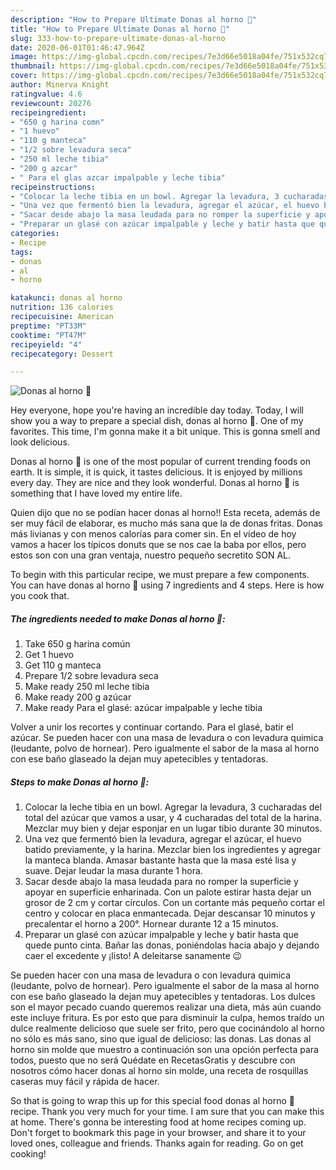 ```yaml
---
description: "How to Prepare Ultimate Donas al horno 🥯"
title: "How to Prepare Ultimate Donas al horno 🥯"
slug: 333-how-to-prepare-ultimate-donas-al-horno
date: 2020-06-01T01:46:47.964Z
image: https://img-global.cpcdn.com/recipes/7e3d66e5018a04fe/751x532cq70/donas-al-horno-🥯-foto-principal.jpg
thumbnail: https://img-global.cpcdn.com/recipes/7e3d66e5018a04fe/751x532cq70/donas-al-horno-🥯-foto-principal.jpg
cover: https://img-global.cpcdn.com/recipes/7e3d66e5018a04fe/751x532cq70/donas-al-horno-🥯-foto-principal.jpg
author: Minerva Knight
ratingvalue: 4.6
reviewcount: 20276
recipeingredient:
- "650 g harina comn"
- "1 huevo"
- "110 g manteca"
- "1/2 sobre levadura seca"
- "250 ml leche tibia"
- "200 g azcar"
- " Para el glas azcar impalpable y leche tibia"
recipeinstructions:
- "Colocar la leche tibia en un bowl. Agregar la levadura, 3 cucharadas del total del azúcar que vamos a usar, y 4 cucharadas del total de la harina. Mezclar muy bien y dejar esponjar en un lugar tibio durante 30 minutos."
- "Una vez que fermentó bien la levadura, agregar el azúcar, el huevo batido previamente, y la harina. Mezclar bien los ingredientes y agregar la manteca blanda. Amasar bastante hasta que la masa esté lisa y suave. Dejar leudar la masa durante 1 hora."
- "Sacar desde abajo la masa leudada para no romper la superficie y apoyar en superficie enharinada. Con un palote estirar hasta dejar un grosor de 2 cm y cortar círculos. Con un cortante más pequeño cortar el centro y colocar en placa enmantecada. Dejar descansar 10 minutos y precalentar el horno a 200°. Hornear durante 12 a 15 minutos."
- "Preparar un glasé con azúcar impalpable y leche y batir hasta que quede punto cinta. Bañar las donas, poniéndolas hacia abajo y dejando caer el excedente y ¡listo! A deleitarse sanamente 😉"
categories:
- Recipe
tags:
- donas
- al
- horno

katakunci: donas al horno 
nutrition: 136 calories
recipecuisine: American
preptime: "PT33M"
cooktime: "PT47M"
recipeyield: "4"
recipecategory: Dessert

---
```



![Donas al horno 🥯](https://img-global.cpcdn.com/recipes/7e3d66e5018a04fe/751x532cq70/donas-al-horno-🥯-foto-principal.jpg)

Hey everyone, hope you're having an incredible day today. Today, I will show you a way to prepare a special dish, donas al horno 🥯. One of my favorites. This time, I'm gonna make it a bit unique. This is gonna smell and look delicious.

Donas al horno 🥯 is one of the most popular of current trending foods on earth. It is simple, it is quick, it tastes delicious. It is enjoyed by millions every day. They are nice and they look wonderful. Donas al horno 🥯 is something that I have loved my entire life.

Quien dijo que no se podían hacer donas al horno!! Esta receta, además de ser muy fácil de elaborar, es mucho más sana que la de donas fritas. Donas más livianas y con menos calorías para comer sin. En el vídeo de hoy vamos a hacer los típicos donuts que se nos cae la baba por ellos, pero estos son con una gran ventaja, nuestro pequeño secretito SON AL.


To begin with this particular recipe, we must prepare a few components. You can have donas al horno 🥯 using 7 ingredients and 4 steps. Here is how you cook that.

<!--inarticleads1-->

##### The ingredients needed to make Donas al horno 🥯:

1. Take 650 g harina común
1. Get 1 huevo
1. Get 110 g manteca
1. Prepare 1/2 sobre levadura seca
1. Make ready 250 ml leche tibia
1. Make ready 200 g azúcar
1. Make ready  Para el glasé: azúcar impalpable y leche tibia


Volver a unir los recortes y continuar cortando. Para el glasé, batir el azúcar. Se pueden hacer con una masa de levadura o con levadura quimica (leudante, polvo de hornear). Pero igualmente el sabor de la masa al horno con ese baño glaseado la dejan muy apetecibles y tentadoras. 

<!--inarticleads2-->

##### Steps to make Donas al horno 🥯:

1. Colocar la leche tibia en un bowl. Agregar la levadura, 3 cucharadas del total del azúcar que vamos a usar, y 4 cucharadas del total de la harina. Mezclar muy bien y dejar esponjar en un lugar tibio durante 30 minutos.
1. Una vez que fermentó bien la levadura, agregar el azúcar, el huevo batido previamente, y la harina. Mezclar bien los ingredientes y agregar la manteca blanda. Amasar bastante hasta que la masa esté lisa y suave. Dejar leudar la masa durante 1 hora.
1. Sacar desde abajo la masa leudada para no romper la superficie y apoyar en superficie enharinada. Con un palote estirar hasta dejar un grosor de 2 cm y cortar círculos. Con un cortante más pequeño cortar el centro y colocar en placa enmantecada. Dejar descansar 10 minutos y precalentar el horno a 200°. Hornear durante 12 a 15 minutos.
1. Preparar un glasé con azúcar impalpable y leche y batir hasta que quede punto cinta. Bañar las donas, poniéndolas hacia abajo y dejando caer el excedente y ¡listo! A deleitarse sanamente 😉


Se pueden hacer con una masa de levadura o con levadura quimica (leudante, polvo de hornear). Pero igualmente el sabor de la masa al horno con ese baño glaseado la dejan muy apetecibles y tentadoras. Los dulces son el mayor pecado cuando queremos realizar una dieta, más aún cuando este incluye fritura. Es por esto que para disminuir la culpa, hemos traído un dulce realmente delicioso que suele ser frito, pero que cocinándolo al horno no sólo es más sano, sino que igual de delicioso: las donas. Las donas al horno sin molde que muestro a continuación son una opción perfecta para todos, puesto que no será Quédate en RecetasGratis y descubre con nosotros cómo hacer donas al horno sin molde, una receta de rosquillas caseras muy fácil y rápida de hacer. 

So that is going to wrap this up for this special food donas al horno 🥯 recipe. Thank you very much for your time. I am sure that you can make this at home. There's gonna be interesting food at home recipes coming up. Don't forget to bookmark this page in your browser, and share it to your loved ones, colleague and friends. Thanks again for reading. Go on get cooking!
